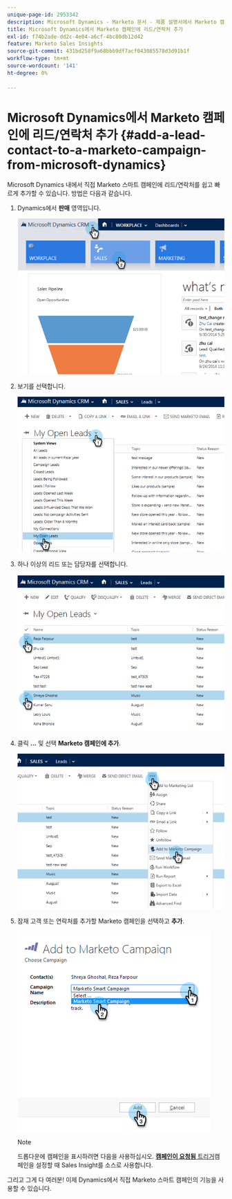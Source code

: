 ```yaml
---
unique-page-id: 2953342
description: Microsoft Dynamics - Marketo 문서 - 제품 설명서에서 Marketo 캠페인에 리드/연락처 추가
title: Microsoft Dynamics에서 Marketo 캠페인에 리드/연락처 추가
exl-id: f74b2ade-dd2c-4e04-a6cf-4bc80db12d42
feature: Marketo Sales Insights
source-git-commit: 431bd258f9a68bbb9df7acf043085578d3d91b1f
workflow-type: tm+mt
source-wordcount: '141'
ht-degree: 0%

---
```


# Microsoft Dynamics에서 Marketo 캠페인에 리드/연락처 추가 {#add-a-lead-contact-to-a-marketo-campaign-from-microsoft-dynamics}

Microsoft Dynamics 내에서 직접 Marketo 스마트 캠페인에 리드/연락처를 쉽고 빠르게 추가할 수 있습니다. 방법은 다음과 같습니다.

1. Dynamics에서 **판매** 영역입니다.

   ![](assets/image2014-10-20-12-3a9-3a56.png)

1. 보기를 선택합니다.

   ![](assets/image2014-10-20-12-3a10-3a6.png)

1. 하나 이상의 리드 또는 담당자를 선택합니다.

   ![](assets/image2014-10-20-12-3a10-3a19.png)

1. 클릭 **...** 및 선택 **Marketo 캠페인에 추가**.

   ![](assets/image2014-10-20-12-3a10-3a31.png)

1. 잠재 고객 또는 연락처를 추가할 Marketo 캠페인을 선택하고 **추가**.

   ![](assets/image2014-10-20-12-3a10-3a42.png)

   >[!NOTE]
   >
   >드롭다운에 캠페인을 표시하려면 다음을 사용하십시오.  [**캠페인이 요청됨** 트리거](/help/marketo/product-docs/core-marketo-concepts/smart-campaigns/using-smart-campaigns/setting-up-a-trigger-smart-campaign-for-sales-using-campaign-is-requested.md)캠페인을 설정할 때 Sales Insight를 소스로 사용합니다.

그리고 그게 다 여러분! 이제 Dynamics에서 직접 Marketo 스마트 캠페인의 기능을 사용할 수 있습니다.
